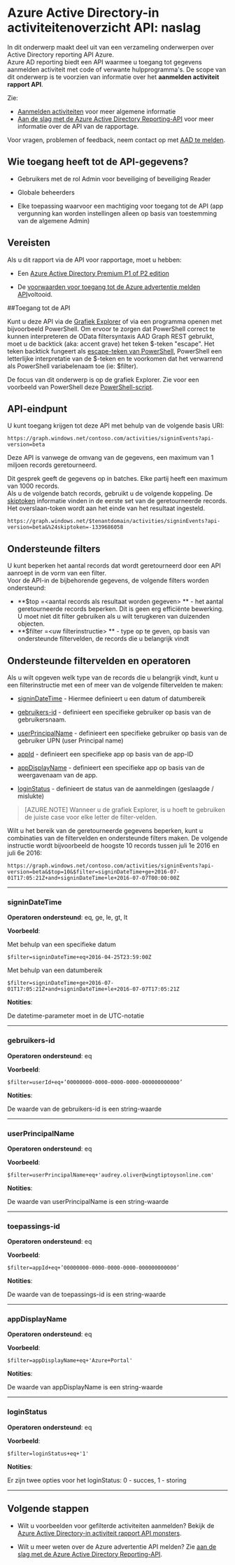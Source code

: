 <properties
    pageTitle="Azure Active Directory-in activiteitenoverzicht API reference | Microsoft Azure"
    description="Verwijzing naar de API Azure Active Directory-in activiteit rapport"
    services="active-directory"
    documentationCenter=""
    authors="dhanyahk"
    manager="femila"
    editor=""/>

<tags
    ms.service="active-directory"
    ms.devlang="na"
    ms.topic="article"
    ms.tgt_pltfrm="na"
    ms.workload="identity"
    ms.date="09/25/2016"
    ms.author="dhanyahk;markvi"/>

# <a name="azure-active-directory-sign-in-activity-report-api-reference"></a>Azure Active Directory-in activiteitenoverzicht API: naslag


In dit onderwerp maakt deel uit van een verzameling onderwerpen over Active Directory reporting API Azure.  
Azure AD reporting biedt een API waarmee u toegang tot gegevens aanmelden activiteit met code of verwante hulpprogramma's.
De scope van dit onderwerp is te voorzien van informatie over het **aanmelden activiteit rapport API**.

Zie:

- [Aanmelden activiteiten](active-directory-reporting-azure-portal.md#sign-in-activities) voor meer algemene informatie
- [Aan de slag met de Azure Active Directory Reporting-API](active-directory-reporting-api-getting-started.md) voor meer informatie over de API van de rapportage.

Voor vragen, problemen of feedback, neem contact op met [AAD te melden](mailto:aadreportinghelp@microsoft.com).



## <a name="who-can-access-the-api-data"></a>Wie toegang heeft tot de API-gegevens?

- Gebruikers met de rol Admin voor beveiliging of beveiliging Reader

- Globale beheerders

- Elke toepassing waarvoor een machtiging voor toegang tot de API (app vergunning kan worden instellingen alleen op basis van toestemming van de algemene Admin)



## <a name="prerequisites"></a>Vereisten

Als u dit rapport via de API voor rapportage, moet u hebben:

- Een [Azure Active Directory Premium P1 of P2 edition](active-directory-editions.md)

- De [voorwaarden voor toegang tot de Azure advertentie melden API](active-directory-reporting-api-prerequisites.md)voltooid. 


##<a name="accessing-the-api"></a>Toegang tot de API

Kunt u deze API via de [Grafiek Explorer](https://graphexplorer2.cloudapp.net) of via een programma openen met bijvoorbeeld PowerShell. Om ervoor te zorgen dat PowerShell correct te kunnen interpreteren de OData filtersyntaxis AAD Graph REST gebruikt, moet u de backtick (aka: accent grave) het teken $-teken "escape". Het teken backtick fungeert als [escape-teken van PowerShell](https://technet.microsoft.com/library/hh847755.aspx), PowerShell een letterlijke interpretatie van de $-teken en te voorkomen dat het verwarrend als PowerShell variabelenaam toe (ie: $filter).

De focus van dit onderwerp is op de grafiek Explorer. Zie voor een voorbeeld van PowerShell deze [PowerShell-script](active-directory-reporting-api-sign-in-activity-samples.md#powershell-script).


## <a name="api-endpoint"></a>API-eindpunt

U kunt toegang krijgen tot deze API met behulp van de volgende basis URI:  
    
    https://graph.windows.net/contoso.com/activities/signinEvents?api-version=beta  



Deze API is vanwege de omvang van de gegevens, een maximum van 1 miljoen records geretourneerd. 

Dit gesprek geeft de gegevens op in batches. Elke partij heeft een maximum van 1000 records.  
Als u de volgende batch records, gebruikt u de volgende koppeling. De [skiptoken](https://msdn.microsoft.com/library/dd942121.aspx) informatie vinden in de eerste set van de geretourneerde records. Het overslaan-token wordt aan het einde van het resultaat ingesteld.  

    https://graph.windows.net/$tenantdomain/activities/signinEvents?api-version=beta&%24skiptoken=-1339686058


## <a name="supported-filters"></a>Ondersteunde filters

U kunt beperken het aantal records dat wordt geretourneerd door een API aanroept in de vorm van een filter.  
Voor de API-in de bijbehorende gegevens, de volgende filters worden ondersteund:

- **$top =\<aantal records als resultaat worden gegeven\> ** - het aantal geretourneerde records beperken. Dit is geen erg efficiënte bewerking. U moet niet dit filter gebruiken als u wilt terugkeren van duizenden objecten.  
- **$filter =\<uw filterinstructie\> ** - type op te geven, op basis van ondersteunde filtervelden, de records die u belangrijk vindt



## <a name="supported-filter-fields-and-operators"></a>Ondersteunde filtervelden en operatoren

Als u wilt opgeven welk type van de records die u belangrijk vindt, kunt u een filterinstructie met een of meer van de volgende filtervelden te maken:

- [signinDateTime](#signindatetime) - Hiermee definieert u een datum of datumbereik

- [gebruikers-id](#userid) - definieert een specifieke gebruiker op basis van de gebruikersnaam.

- [userPrincipalName](#userprincipalname) - definieert een specifieke gebruiker op basis van de gebruiker UPN (user Principal name)

- [appId](#appid) - definieert een specifieke app op basis van de app-ID

- [appDisplayName](#appdisplayname) - definieert een specifieke app op basis van de weergavenaam van de app.

- [loginStatus](#loginStatus) - definieert de status van de aanmeldingen (geslaagde / mislukte)


> [AZURE.NOTE] Wanneer u de grafiek Explorer, is u hoeft te gebruiken de juiste case voor elke letter de filter-velden.


Wilt u het bereik van de geretourneerde gegevens beperken, kunt u combinaties van de filtervelden en ondersteunde filters maken. De volgende instructie wordt bijvoorbeeld de hoogste 10 records tussen juli 1e 2016 en juli 6e 2016:

    https://graph.windows.net/contoso.com/activities/signinEvents?api-version=beta&$top=10&$filter=signinDateTime+ge+2016-07-01T17:05:21Z+and+signinDateTime+le+2016-07-07T00:00:00Z


----------

### <a name="signindatetime"></a>signinDateTime

**Operatoren ondersteund**: eq, ge, le, gt, lt

**Voorbeeld**:

Met behulp van een specifieke datum

    $filter=signinDateTime+eq+2016-04-25T23:59:00Z  



Met behulp van een datumbereik    

    $filter=signinDateTime+ge+2016-07-01T17:05:21Z+and+signinDateTime+le+2016-07-07T17:05:21Z


**Notities**:

De datetime-parameter moet in de UTC-notatie 


----------

### <a name="userid"></a>gebruikers-id

**Operatoren ondersteund**: eq

**Voorbeeld**:

    $filter=userId+eq+’00000000-0000-0000-0000-000000000000’

**Notities**:

De waarde van de gebruikers-id is een string-waarde



----------

### <a name="userprincipalname"></a>userPrincipalName

**Operatoren ondersteund**: eq

**Voorbeeld**:

    $filter=userPrincipalName+eq+'audrey.oliver@wingtiptoysonline.com' 


**Notities**:

De waarde van userPrincipalName is een string-waarde

----------

### <a name="appid"></a>toepassings-id

**Operatoren ondersteund**: eq

**Voorbeeld**:

    $filter=appId+eq+’00000000-0000-0000-0000-000000000000’



**Notities**:

De waarde van de toepassings-id is een string-waarde

----------


### <a name="appdisplayname"></a>appDisplayName

**Operatoren ondersteund**: eq

**Voorbeeld**:

    $filter=appDisplayName+eq+'Azure+Portal' 


**Notities**:

De waarde van appDisplayName is een string-waarde

----------

### <a name="loginstatus"></a>loginStatus

**Operatoren ondersteund**: eq

**Voorbeeld**:

    $filter=loginStatus+eq+'1'  


**Notities**:

Er zijn twee opties voor het loginStatus: 0 - succes, 1 - storing

----------



## <a name="next-steps"></a>Volgende stappen

- Wilt u voorbeelden voor gefilterde activiteiten aanmelden? Bekijk de [Azure Active Directory-in activiteit rapport API monsters](active-directory-reporting-api-sign-in-activity-samples.md).

- Wilt u meer weten over de Azure advertentie API melden? Zie [aan de slag met de Azure Active Directory Reporting-API](active-directory-reporting-api-getting-started.md).